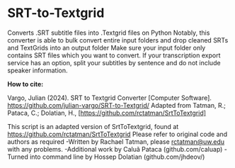 # SRT-to-Textgrid
Converts .SRT subtitle files into .Textgrid files on Python
Notably, this converter is able to bulk convert entire input folders and drop cleaned SRTs and TextGrids into an output folder
Make sure your input folder only contains SRT files which you want to convert. If your transcription export service has an option, split your subtitles by sentence and do not include speaker information.

**How to cite:**

Vargo, Julian (2024). SRT to Textgrid Converter [Computer Software]. https://github.com/julian-vargo/SRT-to-Textgrid/
  Adapted from Tatman, R.; Pataca, C.; Dolatian, H., [https://github.com/rctatman/SrtToTextgrid]


This script is an adapted version of SrtToTextgrid, found at https://github.com/rctatman/SrtToTextgrid
Please refer to original code and authors as required
-Written by Rachael Tatman, please rctatman@uw.edu with any problems.
-Additional work by Caluã Pataca (github.com/caluap)
-Turned into command line by Hossep Dolatian (github.com/jhdeov/)
